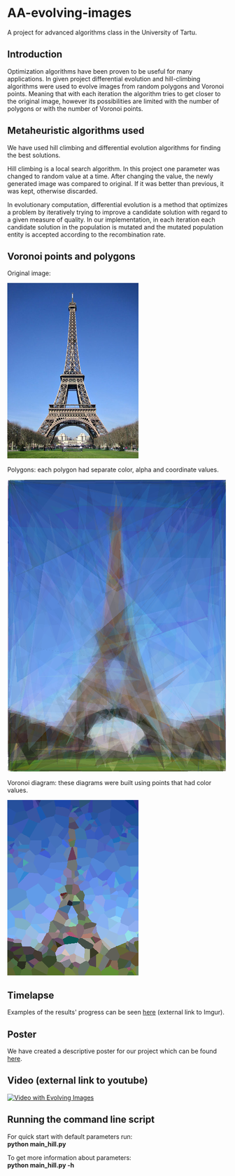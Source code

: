 # AA-evolving-images
A project for advanced algorithms class in the University of Tartu.

## Introduction

Optimization algorithms have been proven to be useful for many applications. In given project differential evolution and hill-climbing algorithms were used to evolve images from random polygons and Voronoi points. Meaning that with each iteration the algorithm tries to get closer to the original image, however its possibilities are limited with the number of polygons or with the number of Voronoi points.

## Metaheuristic algorithms used

We have used hill climbing and differential evolution algorithms for finding the best solutions. 
  
Hill climbing is a local search algorithm. In this project one parameter was changed to random value at a time. After changing the value, the newly generated image was compared to original. If it was better than previous, it was kept, otherwise discarded.
  
In evolutionary computation, differential evolution is a method that optimizes a problem by iteratively trying to improve a candidate solution with regard to a given measure of quality. In our implementation, in each iteration each candidate solution in the population is mutated and the mutated population entity is accepted according to the recombination rate.

## Voronoi points and polygons

Original image:

![Original image](https://github.com/LauraRuusmann/AA-evolving-images/blob/master/images/eiffel.jpg)

Polygons: each polygon had separate color, alpha and coordinate values.

![Example of evolving with polygons](https://github.com/LauraRuusmann/AA-evolving-images/blob/master/results_poly/e300_99999.png)

Voronoi diagram: these diagrams were built using points that had color values.

![Example of evolving Voronoi cells](https://github.com/LauraRuusmann/AA-evolving-images/blob/master/results_vor/eiffel400_24900.png)

## Timelapse

Examples of the results' progress can be seen [here](https://imgur.com/a/4lHuE) (external link to Imgur).

## Poster

We have created a descriptive poster for our project which can be found [here](https://github.com/LauraRuusmann/AA-evolving-images/blob/master/poster.pdf).

## Video (external link to youtube)

[![Video with Evolving Images](https://img.youtube.com/vi/-t28zfXzp0c/0.jpg)](https://www.youtube.com/watch?v=-t28zfXzp0c)


## Running the command line script

For quick start with default parameters run:<br>
<b>python main_hill.py</b>

To get more information about parameters:<br>
<b>python main_hill.py -h</b>
